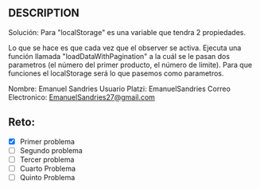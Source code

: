## DESCRIPTION

Solución:
Para "localStorage" es una variable que tendra 2 propiedades.

Lo que se hace es que cada vez que el observer se activa. Ejecuta una función llamada "loadDataWithPagination" a la cuál se le pasan dos parametros (el número del primer producto, el número de limite). Para que funciones el localStorage será lo que pasemos como parametros.


Nombre: Emanuel Sandries
Usuario Platzi: EmanuelSandries
Correo Electronico: EmanuelSandries27@gmail.com

## Reto:

- [X] Primer problema
- [ ] Segundo problema
- [ ] Tercer problema
- [ ] Cuarto Problema
- [ ] Quinto Problema
